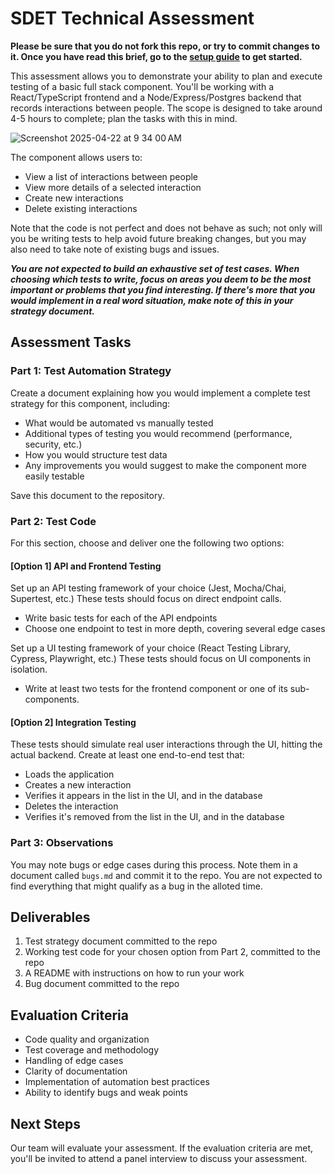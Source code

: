 #  SDET Technical Assessment

**Please be sure that you do not fork this repo, or try to commit changes to it. Once you have read this brief, go to the [setup guide](setup.md) to get started.** 

This assessment allows you to demonstrate your ability to plan and execute testing of a basic full stack component. You'll be working with a React/TypeScript frontend and a Node/Express/Postgres backend that records interactions between people. The scope is designed to take around 4-5 hours to complete; plan the tasks with this in mind.

![Screenshot 2025-04-22 at 9 34 00 AM](https://github.com/user-attachments/assets/7bdeb2ba-9050-4583-a44a-f5763511297c)

The component allows users to:
- View a list of interactions between people
- View more details of a selected interaction
- Create new interactions
- Delete existing interactions

Note that the code is not perfect and does not behave as such; not only will you be writing tests to help avoid future breaking changes, but you may also need to take note of existing bugs and issues.

***You are not expected to build an exhaustive set of test cases. When choosing which tests to write, focus on areas you deem to be the most important or problems that you find interesting. If there's more that you would implement in a real word situation, make note of this in your strategy document.***

## Assessment Tasks

### Part 1: Test Automation Strategy
Create a document explaining how you would implement a complete test strategy for this component, including:
- What would be automated vs manually tested
- Additional types of testing you would recommend (performance, security, etc.)
- How you would structure test data
- Any improvements you would suggest to make the component more easily testable

Save this document to the repository.


### Part 2: Test Code
For this section, choose and deliver one the following two options:

#### [Option 1] API and Frontend Testing
Set up an API testing framework of your choice (Jest, Mocha/Chai, Supertest, etc.) These tests should focus on direct endpoint calls.
   - Write basic tests for each of the API endpoints
   - Choose one endpoint to test in more depth, covering several edge cases
     
Set up a UI testing framework of your choice (React Testing Library, Cypress, Playwright, etc.) These tests should focus on UI components in isolation.
   - Write at least two tests for the frontend component or one of its sub-components.

#### [Option 2] Integration Testing
 These tests should simulate real user interactions through the UI, hitting the actual backend. Create at least one end-to-end test that:
   - Loads the application
   - Creates a new interaction
   - Verifies it appears in the list in the UI, and in the database
   - Deletes the interaction
   - Verifies it's removed from the list in the UI, and in the database

### Part 3: Observations
You may note bugs or edge cases during this process. Note them in a document called `bugs.md` and commit it to the repo. You are not expected to find everything that might qualify as a bug in the alloted time.
   
## Deliverables
1. Test strategy document committed to the repo
2. Working test code for your chosen option from Part 2, committed to the repo
3. A README with instructions on how to run your work
4. Bug document committed to the repo

## Evaluation Criteria
- Code quality and organization
- Test coverage and methodology
- Handling of edge cases
- Clarity of documentation
- Implementation of automation best practices
- Ability to identify bugs and weak points

## Next Steps
Our team will evaluate your assessment. If the evaluation criteria are met, you'll be invited to attend a panel interview to discuss your assessment.
